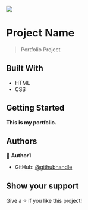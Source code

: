 ![](https://img.shields.io/badge/Microverse-blueviolet)

# Project Name

> Portfolio Project


## Built With

- HTML
- CSS


## Getting Started

**This is my portfolio.**


## Authors

👤 **Author1**

- GitHub: [@githubhandle](https://github.com/Santiago220991)


## Show your support

Give a ⭐️ if you like this project!
